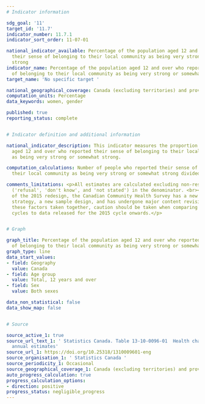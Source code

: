 ```yaml
---
# Indicator information

sdg_goal: '11'
target_id: '11.7'
indicator_number: 11.7.1
indicator_sort_order: 11-07-01

national_indicator_available: Percentage of the population aged 12 and over who reported
  their sense of belonging to their local community as being very strong or somewhat
  strong
indicator_name: Percentage of the population aged 12 and over who reported their sense
  of belonging to their local community as being very strong or somewhat strong
target_name: 'No specific target '

national_geographical_coverage: Canada (excluding territories) and provinces
computation_units: Percentage
data_keywords: women, gender

published: true
reporting_status: complete


# Indicator definition and additional information

national_indicator_description: This indicator measures the proportion of the population
  aged 12 and over who reported their sense of belonging to their local community
  as being very strong or somewhat strong.

computation_calculations: Number of people who reported their sense of belonging to
  their local community as being very strong or somewhat strong divided by total population.

comments_limitations: <p>All estimates are calculated excluding non-response categories
  ('refusal', 'don't know', and 'not stated') in the denominator. <br><br>As a result
  of the 2015 redesign, the Canadian Community Health Survey has a new collection
  strategy, a new sample design, and has undergone major content revisions. With all
  these factors taken together, caution should be taken when comparing data from previous
  cycles to data released for the 2015 cycle onwards.</p>


# Graph

graph_title: Percentage of the population aged 12 and over who reported their sense
  of belonging to their local community as being very strong or somewhat strong
graph_type: line
data_start_values:
- field: Geography
  value: Canada
- field: Age group
  value: Total, 12 years and over
- field: Sex
  value: Both sexes

data_non_statistical: false
data_show_map: false


# Source

source_active_1: true
source_url_text_1: ' Statistics Canada. Table 13-10-0096-01  Health characteristics,
  annual estimates'
source_url_1: https://doi.org/10.25318/1310009601-eng
source_organisation_1: ' Statistics Canada '
source_periodicity_1: Occasional
source_geographical_coverage_1: Canada (excluding territories) and provinces
auto_progress_calculation: true
progress_calculation_options:
- direction: positive
progress_status: negligible_progress
---
```


